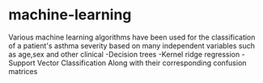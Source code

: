 # machine-learning
Various machine learning algorithms have been used for the classification of a patient's asthma severity based on many independent variables such as age,sex and other clinical
-Decision trees
-Kernel ridge regression
-Support Vector Classification 
Along with their corresponding confusion matrices 

